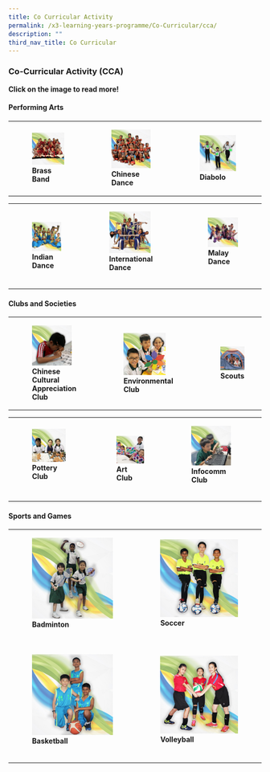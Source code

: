 ```yaml
---
title: Co Curricular Activity
permalink: /x3-learning-years-programme/Co-Curricular/cca/
description: ""
third_nav_title: Co Curricular
---
```

### Co-Curricular Activity (CCA)

**Click on the image to read more!**

#### Performing Arts

|  	|  	|  	|
|---	|---	|---	|
| <figure><a href="web"><img style="width:115%" src="/images/cca1.png"></a><b>Brass Band</b></figure>| <figure><a href="web"><img style="width:95%" src="/images/cca2.png"></a><b> Chinese Dance</b></figure>|  <figure><a href="web"><img style="width:95%" src="/images/cca3.png"></a><b>Diabolo </b></figure>	|

|  	|  	|  	|
|---	|---	|---	|
| <figure><a href="web"><img style="width:98%" src="/images/cca4.png"></a> <b>Indian Dance </b></figure>	| <figure><a href="web"><img style="width:80%" src="/images/cca5.png"></a> <b>International Dance </b></figure><br>	|  <figure><a href="web"><img style="width:105%" src="/images/cca6.png"></a><b>Malay Dance </b></figure><Br>	|

#### Clubs and Societies

|  	|  	|  	|
|---	|---	|---	|
| <figure><a href="web"><img style="width:90%" src="/images/cca7.png"></a> <b>Chinese Cultural Appreciation Club </b></figure>	| <figure><a href="web"><img style="width:85%" src="/images/cca8.png"></a> <b>Environmental Club </b></figure>	|  <figure><a href="web"><img style="width:125%" src="/images/cca9.png"></a><b>Scouts </b></figure>	|

|  	|  	|  	|
|---	|---	|---	|
| <figure><a href="web"><img style="width:90%" src="/images/cca10.png"></a> <b>Pottery Club </b></figure><br>	| <figure><a href="web"><img style="width:105%" src="/images/cca11.png"></a> <b>Art Club </b><br></figure>|  <figure><a href="web"><img style="width:85%" src="/images/cca12.png"></a><b>Infocomm Club </b></figure><Br>|

#### Sports and Games

|  	|  	|
|---	|---	|
| <figure><a href="web"><img style="width:120%" src="/images/cca13.png"></a> <b>Badminton </b></figure><br> 	| <figure><a href="web"><img style="width:180%" src="/images/cca14.png"></a> <b>Soccer </b></figure><br> 	|
| <figure><a href="web"><img style="width:120%" src="/images/cca15.png"></a> <b>Basketball </b></figure><br> 	| <figure><a href="web"><img style="width:120%" src="/images/cca16.png"></a> <b>Volleyball </b></figure><br> 	|